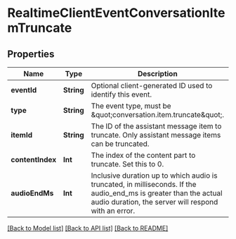 # RealtimeClientEventConversationItemTruncate

## Properties
Name | Type | Description | Notes
------------ | ------------- | ------------- | -------------
**eventId** | **String** | Optional client-generated ID used to identify this event. | [optional] 
**type** | **String** | The event type, must be \&quot;conversation.item.truncate\&quot;. | 
**itemId** | **String** | The ID of the assistant message item to truncate. Only assistant message items can be truncated. | 
**contentIndex** | **Int** | The index of the content part to truncate. Set this to 0. | 
**audioEndMs** | **Int** | Inclusive duration up to which audio is truncated, in milliseconds. If the audio_end_ms is greater than the actual audio duration, the server will respond with an error. | 

[[Back to Model list]](../README.md#documentation-for-models) [[Back to API list]](../README.md#documentation-for-api-endpoints) [[Back to README]](../README.md)


